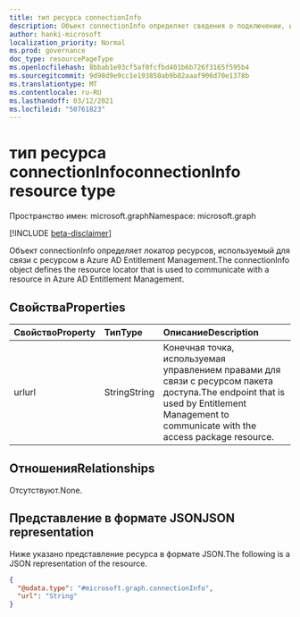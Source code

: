 ```yaml
---
title: тип ресурса connectionInfo
description: Объект connectionInfo определяет сведения о подключении, используемые для связи с ресурсом.
author: hanki-microsoft
localization_priority: Normal
ms.prod: governance
doc_type: resourcePageType
ms.openlocfilehash: 8bbab1e93cf5af0fcfbd401b6b726f3165f595b4
ms.sourcegitcommit: 9d98d9e9cc1e193850ab9b82aaaf906d70e1378b
ms.translationtype: MT
ms.contentlocale: ru-RU
ms.lasthandoff: 03/12/2021
ms.locfileid: "50761823"
---
```

# <a name="connectioninfo-resource-type"></a><span data-ttu-id="f857e-103">тип ресурса connectionInfo</span><span class="sxs-lookup"><span data-stu-id="f857e-103">connectionInfo resource type</span></span>

<span data-ttu-id="f857e-104">Пространство имен: microsoft.graph</span><span class="sxs-lookup"><span data-stu-id="f857e-104">Namespace: microsoft.graph</span></span>

[!INCLUDE [beta-disclaimer](../../includes/beta-disclaimer.md)]

<span data-ttu-id="f857e-105">Объект connectionInfo определяет локатор ресурсов, используемый для связи с ресурсом в Azure AD Entitlement Management.</span><span class="sxs-lookup"><span data-stu-id="f857e-105">The connectionInfo object defines the resource locator that is used to communicate with a resource in Azure AD Entitlement Management.</span></span>

## <a name="properties"></a><span data-ttu-id="f857e-106">Свойства</span><span class="sxs-lookup"><span data-stu-id="f857e-106">Properties</span></span>
|<span data-ttu-id="f857e-107">Свойство</span><span class="sxs-lookup"><span data-stu-id="f857e-107">Property</span></span>|<span data-ttu-id="f857e-108">Тип</span><span class="sxs-lookup"><span data-stu-id="f857e-108">Type</span></span>|<span data-ttu-id="f857e-109">Описание</span><span class="sxs-lookup"><span data-stu-id="f857e-109">Description</span></span>|
|:---|:---|:---|
|<span data-ttu-id="f857e-110">url</span><span class="sxs-lookup"><span data-stu-id="f857e-110">url</span></span>|<span data-ttu-id="f857e-111">String</span><span class="sxs-lookup"><span data-stu-id="f857e-111">String</span></span>|<span data-ttu-id="f857e-112">Конечная точка, используемая управлением правами для связи с ресурсом пакета доступа.</span><span class="sxs-lookup"><span data-stu-id="f857e-112">The endpoint that is used by Entitlement Management to communicate with the access package resource.</span></span>|

## <a name="relationships"></a><span data-ttu-id="f857e-113">Отношения</span><span class="sxs-lookup"><span data-stu-id="f857e-113">Relationships</span></span>
<span data-ttu-id="f857e-114">Отсутствуют.</span><span class="sxs-lookup"><span data-stu-id="f857e-114">None.</span></span>

## <a name="json-representation"></a><span data-ttu-id="f857e-115">Представление в формате JSON</span><span class="sxs-lookup"><span data-stu-id="f857e-115">JSON representation</span></span>
<span data-ttu-id="f857e-116">Ниже указано представление ресурса в формате JSON.</span><span class="sxs-lookup"><span data-stu-id="f857e-116">The following is a JSON representation of the resource.</span></span>
<!-- {
  "blockType": "resource",
  "@odata.type": "microsoft.graph.connectionInfo"
}
-->
``` json
{
  "@odata.type": "#microsoft.graph.connectionInfo",
  "url": "String"
}
```
